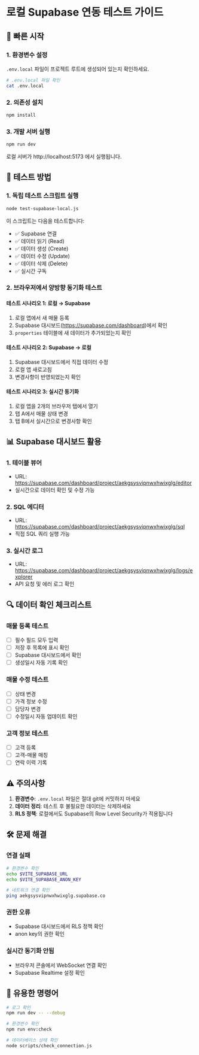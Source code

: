 # 로컬 Supabase 연동 테스트 가이드

## 🚀 빠른 시작

### 1. 환경변수 설정
`.env.local` 파일이 프로젝트 루트에 생성되어 있는지 확인하세요.

```bash
# .env.local 파일 확인
cat .env.local
```

### 2. 의존성 설치
```bash
npm install
```

### 3. 개발 서버 실행
```bash
npm run dev
```

로컬 서버가 http://localhost:5173 에서 실행됩니다.

## 🧪 테스트 방법

### 1. 독립 테스트 스크립트 실행
```bash
node test-supabase-local.js
```

이 스크립트는 다음을 테스트합니다:
- ✅ Supabase 연결
- ✅ 데이터 읽기 (Read)
- ✅ 데이터 생성 (Create)
- ✅ 데이터 수정 (Update)
- ✅ 데이터 삭제 (Delete)
- ✅ 실시간 구독

### 2. 브라우저에서 양방향 동기화 테스트

#### 테스트 시나리오 1: 로컬 → Supabase
1. 로컬 앱에서 새 매물 등록
2. Supabase 대시보드(https://supabase.com/dashboard)에서 확인
3. `properties` 테이블에 새 데이터가 추가되었는지 확인

#### 테스트 시나리오 2: Supabase → 로컬
1. Supabase 대시보드에서 직접 데이터 수정
2. 로컬 앱 새로고침
3. 변경사항이 반영되었는지 확인

#### 테스트 시나리오 3: 실시간 동기화
1. 로컬 앱을 2개의 브라우저 탭에서 열기
2. 탭 A에서 매물 상태 변경
3. 탭 B에서 실시간으로 변경사항 확인

## 📊 Supabase 대시보드 활용

### 1. 테이블 뷰어
- URL: https://supabase.com/dashboard/project/aekgsysvipnwxhwixglg/editor
- 실시간으로 데이터 확인 및 수정 가능

### 2. SQL 에디터
- URL: https://supabase.com/dashboard/project/aekgsysvipnwxhwixglg/sql
- 직접 SQL 쿼리 실행 가능

### 3. 실시간 로그
- URL: https://supabase.com/dashboard/project/aekgsysvipnwxhwixglg/logs/explorer
- API 요청 및 에러 로그 확인

## 🔍 데이터 확인 체크리스트

### 매물 등록 테스트
- [ ] 필수 필드 모두 입력
- [ ] 저장 후 목록에 표시 확인
- [ ] Supabase 대시보드에서 확인
- [ ] 생성일시 자동 기록 확인

### 매물 수정 테스트
- [ ] 상태 변경
- [ ] 가격 정보 수정
- [ ] 담당자 변경
- [ ] 수정일시 자동 업데이트 확인

### 고객 정보 테스트
- [ ] 고객 등록
- [ ] 고객-매물 매칭
- [ ] 연락 이력 기록

## ⚠️ 주의사항

1. **환경변수**: `.env.local` 파일은 절대 git에 커밋하지 마세요
2. **데이터 정리**: 테스트 후 불필요한 데이터는 삭제하세요
3. **RLS 정책**: 로컬에서도 Supabase의 Row Level Security가 적용됩니다

## 🛠️ 문제 해결

### 연결 실패
```bash
# 환경변수 확인
echo $VITE_SUPABASE_URL
echo $VITE_SUPABASE_ANON_KEY

# 네트워크 연결 확인
ping aekgsysvipnwxhwixglg.supabase.co
```

### 권한 오류
- Supabase 대시보드에서 RLS 정책 확인
- anon key의 권한 확인

### 실시간 동기화 안됨
- 브라우저 콘솔에서 WebSocket 연결 확인
- Supabase Realtime 설정 확인

## 📝 유용한 명령어

```bash
# 로그 확인
npm run dev -- --debug

# 환경변수 확인
npm run env:check

# 데이터베이스 상태 확인
node scripts/check_connection.js
```